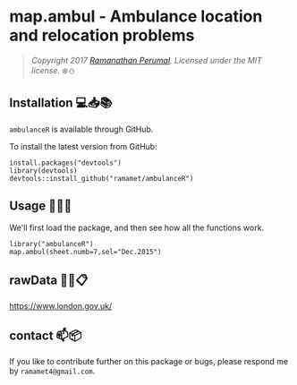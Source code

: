 map.ambul - Ambulance location and relocation problems
===========================================================================

> *Copyright 2017 [Ramanathan Perumal](http://github.com/ramamet). Licensed under
> the MIT license.*
:snowflake::snowman:

Installation :computer::inbox_tray::books:
------------
`ambulanceR` is available through GitHub.

To install the latest version from GitHub:

    install.packages("devtools")
    library(devtools)
    devtools::install_github("ramamet/ambulanceR")
    

Usage :office::wrench::card_index:
-----

We'll first load the package, and then see how all the
functions work.
   
    library("ambulanceR")
    map.ambul(sheet.numb=7,sel="Dec.2015")

rawData :hospital::ledger::clipboard:
-----
https://www.london.gov.uk/

contact :mailbox::package:
-----
If you like to contribute further on this package or bugs, please respond me by `ramamet4@gmail.com`.    
